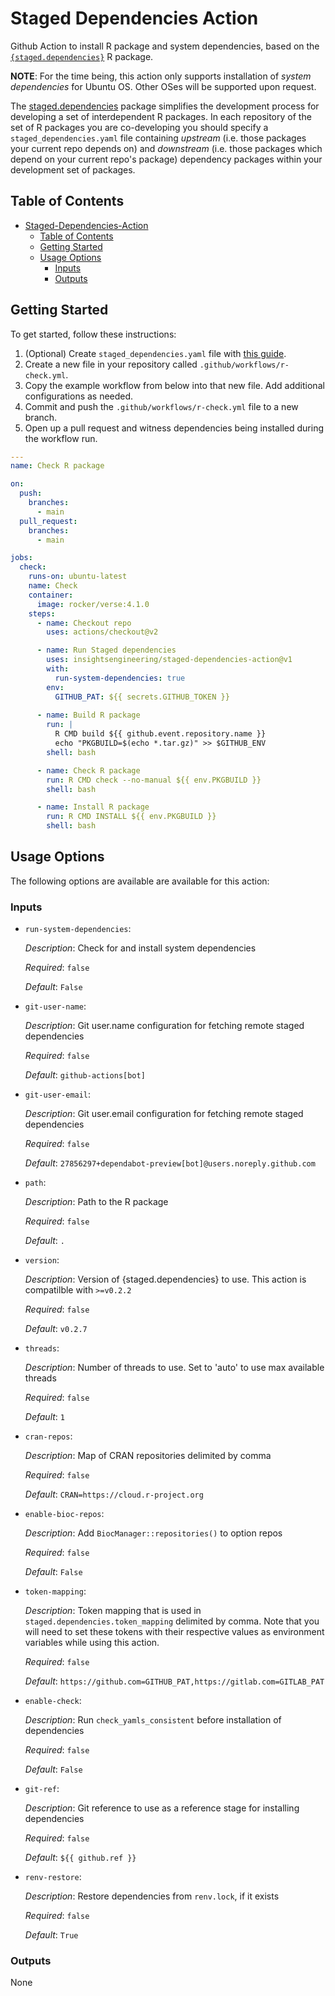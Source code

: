 # Staged Dependencies Action

Github Action to install R package and system dependencies, based on the [`{staged.dependencies}`](https://github.com/openpharma/staged.dependencies) R package.

**NOTE**: For the time being, this action only supports installation of _system dependencies_ for Ubuntu OS. Other OSes will be supported upon request.

The [staged.dependencies] package simplifies the development process for developing a set of
interdependent R packages. In each repository of the set of R packages you are co-developing you should
specify a `staged_dependencies.yaml` file containing _upstream_ (i.e. those packages your current repo depends on) and
_downstream_ (i.e. those packages which depend on your current repo's package)
dependency packages within your development set of packages.

## Table of Contents

- [Staged-Dependencies-Action](#staged-dependencies-action)
  - [Table of Contents](#table-of-contents)
  - [Getting Started](#getting-started)
  - [Usage Options](#usage-options)
    - [Inputs](#inputs)
    - [Outputs](#outputs)

## Getting Started

To get started, follow these instructions:

1. (Optional) Create `staged_dependencies.yaml` file with [this guide][structure-of-yaml-file].
2. Create a new file in your repository called `.github/workflows/r-check.yml`.
3. Copy the example workflow from below into that new file. Add additional configurations as needed.
4. Commit and push the `.github/workflows/r-check.yml` file to a new branch.
5. Open up a pull request and witness dependencies being installed during the workflow run.

```yml
---
name: Check R package

on:
  push:
    branches:
      - main
  pull_request:
    branches:
      - main

jobs:
  check:
    runs-on: ubuntu-latest
    name: Check
    container:
      image: rocker/verse:4.1.0
    steps:
      - name: Checkout repo
        uses: actions/checkout@v2

      - name: Run Staged dependencies
        uses: insightsengineering/staged-dependencies-action@v1
        with:
          run-system-dependencies: true
        env:
          GITHUB_PAT: ${{ secrets.GITHUB_TOKEN }}
      
      - name: Build R package
        run: |
          R CMD build ${{ github.event.repository.name }}
          echo "PKGBUILD=$(echo *.tar.gz)" >> $GITHUB_ENV
        shell: bash

      - name: Check R package
        run: R CMD check --no-manual ${{ env.PKGBUILD }}
        shell: bash

      - name: Install R package
        run: R CMD INSTALL ${{ env.PKGBUILD }}
        shell: bash
```

## Usage Options

The following options are available are available for this action:

<!-- BEGIN_ACTION_DOC -->
### Inputs

* `run-system-dependencies`:

  _Description_: Check for and install system dependencies

  _Required_: `false`

  _Default_: `False`

* `git-user-name`:

  _Description_: Git user.name configuration for fetching remote staged dependencies

  _Required_: `false`

  _Default_: `github-actions[bot]`

* `git-user-email`:

  _Description_: Git user.email configuration for fetching remote staged dependencies

  _Required_: `false`

  _Default_: `27856297+dependabot-preview[bot]@users.noreply.github.com`

* `path`:

  _Description_: Path to the R package

  _Required_: `false`

  _Default_: `.`

* `version`:

  _Description_: Version of {staged.dependencies} to use. This action is compatilble with `>=v0.2.2`

  _Required_: `false`

  _Default_: `v0.2.7`

* `threads`:

  *Description*: Number of threads to use. Set to 'auto' to use max available threads

  _Required_: `false`

  _Default_: `1`

* `cran-repos`:

  _Description_: Map of CRAN repositories delimited by comma

  _Required_: `false`

  _Default_: `CRAN=https://cloud.r-project.org`

* `enable-bioc-repos`:

  _Description_: Add `BiocManager::repositories()` to option repos

  _Required_: `false`

  _Default_: `False`

* `token-mapping`:

  _Description_: Token mapping that is used in `staged.dependencies.token_mapping` delimited by comma. Note that you will need to set these tokens with their respective values as environment variables while using this action.

  _Required_: `false`

  _Default_: `https://github.com=GITHUB_PAT,https://gitlab.com=GITLAB_PAT`

* `enable-check`:

  _Description_: Run `check_yamls_consistent` before installation of dependencies

  _Required_: `false`

  _Default_: `False`

* `git-ref`:

  _Description_: Git reference to use as a reference stage for installing dependencies

  _Required_: `false`

  _Default_: `${{ github.ref }}`

* `renv-restore`:

  _Description_: Restore dependencies from `renv.lock`, if it exists

  _Required_: `false`

  _Default_: `True`

### Outputs

None
<!-- END_ACTION_DOC -->

[staged.dependencies]: https://github.com/openpharma/staged.dependencies
[structure-of-yaml-file]: https://github.com/openpharma/staged.dependencies#structure-of-staged_dependenciesyaml-file
